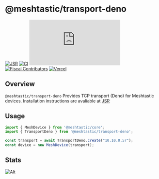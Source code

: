 # @meshtastic/transport-deno

[![JSR](https://jsr.io/badges/@meshtastic/transport-deno)](https://jsr.io/@meshtastic/transport-deno)
[![CI](https://img.shields.io/github/actions/workflow/status/meshtastic/js/ci.yml?branch=master&label=actions&logo=github&color=yellow)](https://github.com/meshtastic/js/actions/workflows/ci.yml)
[![CLA assistant](https://cla-assistant.io/readme/badge/meshtastic/meshtastic.js)](https://cla-assistant.io/meshtastic/meshtastic.js)
[![Fiscal Contributors](https://opencollective.com/meshtastic/tiers/badge.svg?label=Fiscal%20Contributors&color=deeppink)](https://opencollective.com/meshtastic/)
[![Vercel](https://img.shields.io/static/v1?label=Powered%20by&message=Vercel&style=flat&logo=vercel&color=000000)](https://vercel.com?utm_source=meshtastic&utm_campaign=oss)

## Overview

`@meshtastic/transport-deno` Provides TCP transport (Deno) for Meshtastic devices.
Installation instructions are avaliable at [JSR](https://jsr.io/@meshtastic/transport-deno)

## Usage

```ts
import { MeshDevice } from '@meshtastic/core';
import { TransportDeno } from '@meshtastic/transport-deno';

const transport = await TransportDeno.create("10.10.0.57");
const device = new MeshDevice(transport);
```

## Stats

![Alt](https://repobeats.axiom.co/api/embed/5330641586e92a2ec84676fedb98f6d4a7b25d69.svg "Repobeats analytics image")
